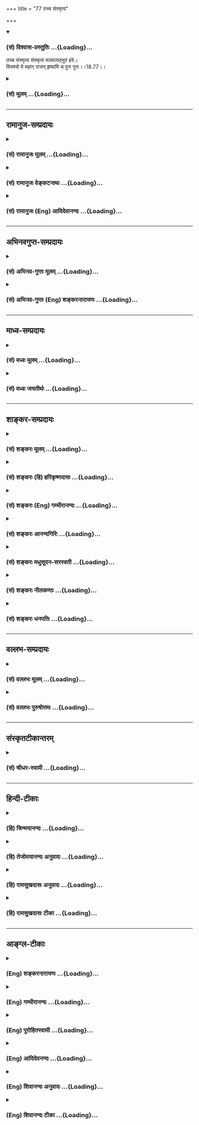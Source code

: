 +++
title = "77 तच्च संस्मृत्य"

+++
<div class="js_include" newlevelforh1="3" title="(सं) विश्वास-प्रस्तुतिः" unfilled url="/purANam/mahAbhAratam/06-bhIShma-parva/02-bhagavad-gItA-parva/saMskRtam/vishvAsa-prastutiH/18_moxa-saMnyAsa-yogaH/77_tachcha_saMsmRtya.md">
<details open><summary><h3>(सं) विश्वास-प्रस्तुतिः ...{Loading}...</h3></summary>

तच्च संस्मृत्य संस्मृत्य रूपमत्यद्भुतं हरेः।  
विस्मयो मे महान् राजन् हृष्यामि च पुनः पुनः।।18.77।।
</details>
</div>
<div class="js_include collapsed" newlevelforh1="3" title="(सं) मूलम्" unfilled url="/purANam/mahAbhAratam/06-bhIShma-parva/02-bhagavad-gItA-parva/saMskRtam/mUlam/18_moxa-saMnyAsa-yogaH/77_tachcha_saMsmRtya.md">
<details><summary><h3>(सं) मूलम् ...{Loading}...</h3></summary>

तच्च संस्मृत्य संस्मृत्य रूपमत्यद्भुतं हरेः।  
विस्मयो मे महान् राजन् हृष्यामि च पुनः पुनः।।18.77।।
</details>
</div>


_________________
## रामानुज-सम्प्रदायः
<div class="js_include collapsed" newlevelforh1="3" title="(सं) रामानुजः मूलम्" unfilled url="/purANam/mahAbhAratam/06-bhIShma-parva/02-bhagavad-gItA-parva/saMskRtam/rAmAnujaH/mUlam/18_moxa-saMnyAsa-yogaH/77_tachcha_saMsmRtya.md">
<details><summary><h3>(सं) रामानुजः मूलम् ...{Loading}...</h3></summary>

।।18.77।।**तत् च** अर्जुनाय प्रकाशितम् ऐश्वरं **हरेः अत्यद्भुतं रूपं**
मया साक्षात्कृतं **संस्मृत्य संस्मृत्य** हृष्यतो **मे महान् विस्मयो**
जायते **पुनः पुनः च हृष्यामि। किम् अत्र बहुना उक्तेन**

</details>
</div>
<div class="js_include collapsed" newlevelforh1="3" title="(सं) रामानुजः वेङ्कटनाथः" unfilled url="/purANam/mahAbhAratam/06-bhIShma-parva/02-bhagavad-gItA-parva/saMskRtam/rAmAnujaH/venkaTanAthaH/18_moxa-saMnyAsa-yogaH/77_tachcha_saMsmRtya.md">
<details><summary><h3>(सं) रामानुजः वेङ्कटनाथः ...{Loading}...</h3></summary>

  
  
।।18.77।। तच्च
रूपमित्येतत्सर्वजनप्रत्यक्षवसुदेवतनयरूपाद्व्यवच्छेदार्थमित्याह --
अर्जुनाय प्रकाशितमैश्वरं रूपमिति। संस्मृत्य इत्यस्य समानकर्तृकत्वाय
हृष्यामीति समभिव्याहारानुसारेण -- हृष्यत इत्युपात्तम्। दृष्टं च फलं
महत्तरमित्यस्य श्लोकस्य भावः।  
  

</details>
</div>
<div class="js_include collapsed" newlevelforh1="3" title="(सं) रामानुजः (Eng) आदिदेवानन्दः" unfilled url="/purANam/mahAbhAratam/06-bhIShma-parva/02-bhagavad-gItA-parva/saMskRtam/rAmAnujaH/english/AdidevAnandaH/18_moxa-saMnyAsa-yogaH/77_tachcha_saMsmRtya.md">
<details><summary><h3>(सं) रामानुजः (Eng) आदिदेवानन्दः ...{Loading}...</h3></summary>

18.77 Great amazement is caused in me, stirred by joy born of the
repeated remembrance of that most marvellous and sovereign form of the
Lord revealed to Arjuna and directly witnessed by me. I rejoice again
and again. Why say more;

</details>
</div>


_________________
## अभिनवगुप्त-सम्प्रदायः
<div class="js_include collapsed" newlevelforh1="3" title="(सं) अभिनव-गुप्तः मूलम्" unfilled url="/purANam/mahAbhAratam/06-bhIShma-parva/02-bhagavad-gItA-parva/saMskRtam/abhinava-guptaH/mUlam/18_moxa-saMnyAsa-yogaH/77_tachcha_saMsmRtya.md">
<details><summary><h3>(सं) अभिनव-गुप्तः मूलम् ...{Loading}...</h3></summary>

।।18.74 -- 18.78।। इत्यहमित्यादि मतिर्ममेत्यन्तम्। संजयवचनेन
संवादमुपसंहरन एतदर्थस्य गाढप्रबन्धक्रमेण
निरन्तरचिन्तासन्तानोपकृतनैरन्तर्यादेव चान्ते
सुपरिस्फुटनिर्विकल्पानुभवरूपतामापाद्यमानं स्मरणमात्रमेव
परब्रह्मप्रदायकम् इत्युच्यते। एवं भगवदर्जुनसंवादमात्रस्मरणादेव
तत्त्वावाप्त्या +++(S; तत्त्वव्याप्त्या )+++ श्रीविजयविभूतय इति।  
  
।। शिवम्।। अत्र संग्रहश्लोकः -- भङ्क्त्वाऽज्ञानविमोहमन्थरमयीं
सत्त्वादिभिन्नां धियं  
  
प्राप्य स्वात्मविबोधसुन्दरतया +++(K स्वात्मविभूत -- )+++ विष्णुं
विकल्पातिगम्।  
  
यत्किञ्चित् स्वरसोद्यदिन्द्रियनिजव्यापारमात्रस्थिते ( तो )  
  
हेलातः कुरुते तदस्य सकलं संपद्यते शंकरम्।।।। इति
श्रीमहामाहेश्वराचार्यवर्यराजानकाभिनवगुप्तपाद  
  
विरचिते श्रीमद्भगवद्गीतार्थसंग्रहे अष्टादशोऽध्यायः।। \[ आचार्यप्रशस्तिः
\] श्रीमान् +++(S श्रीमत्कात्यायनो -- )+++ कात्यायनोऽभूद्वररुचिसदृशः
प्रस्फुरद्बोधतृप्त  
  
स्तद्वंशालंकृतो यः स्थिरमतिरभवत् सौशुकाख्योऽतिविद्वान्।  
  
विप्रः श्रीभूतिराजस्तदनु समभवत् तस्य सूनुर्महात्मा  
  
येनामी सर्वलोकास्तमसि निपतिताः प्रोद्धृतता भानुनेव।।1।। तच्चरणकमलमधुपो  
  
भगवद्गीतार्थसङ्ग्रहं व्यदधात्।  
  
अभिनवगुप्तः सद्द्विज  
  
लोटककृतचोदनावशतः +++(S लोठककृत -- ;N लोककृत)+++।।2।। अत इयमयथार्थं वा  
  
यथार्थमपि सर्वथा नैव।  
  
विदुषामसूयनीयं  
  
कृत्यमिदं बान्धवार्थं हि।।3।। अभिनवरूपा शक्ति  
  
स्तद्गुप्तो यो महेश्वरो देवः।  
  
तदुभयथामलरूपम् +++(; K; S तदुभययामल -- )+++  
  
अभिनवगुप्तं शिवं वन्दे।।4।। परिपूर्णोऽयं +++(This verse is given
differently in different Mss. S परिपूर्णोऽयं गीतार्थसंग्रहः।  
  
कृतिस्त्रिनयनचरणचिन्तनलब्ध  
  
प्रसिद्धेश्श्रीमदभिनवगुप्तस्य। ; N; K अत इत्ययमर्थसंग्रहः। \[ N
substitutes this sentence with  
  
परिपूर्णोऽयं श्रीमद्भगवद्गीतार्थसंग्रहः। \]  
  
कृतिश्चेयं परमेश्वरचरण \[ K adds सरोरुह \] चिन्तन  
  
लब्धचिदात्मसाक्षात्काराचार्याभिनवगुप्तपादानाम्। )+++ श्रीमद्  
  
भगवद्गीतार्थसंग्रहः \[ सु \] कृतिः।  
  
त्रिणयनचरण \[ वि \] चिन्तन  
  
लब्धप्रसिद्धेरभिनवगुप्तस्य।।5।।  
  
।। इति शिवम्।।

</details>
</div>
<div class="js_include collapsed" newlevelforh1="3" title="(सं) अभिनव-गुप्तः (Eng) शङ्करनारायणः" unfilled url="/purANam/mahAbhAratam/06-bhIShma-parva/02-bhagavad-gItA-parva/saMskRtam/abhinava-guptaH/english/shankaranArAyaNaH/18_moxa-saMnyAsa-yogaH/77_tachcha_saMsmRtya.md">
<details><summary><h3>(सं) अभिनव-गुप्तः (Eng) शङ्करनारायणः ...{Loading}...</h3></summary>

18.77 See Comment under 18.78

</details>
</div>


_________________
## माध्व-सम्प्रदायः
<div class="js_include collapsed" newlevelforh1="3" title="(सं) मध्वः मूलम्" unfilled url="/purANam/mahAbhAratam/06-bhIShma-parva/02-bhagavad-gItA-parva/saMskRtam/madhvaH/mUlam/18_moxa-saMnyAsa-yogaH/77_tachcha_saMsmRtya.md">
<details><summary><h3>(सं) मध्वः मूलम् ...{Loading}...</h3></summary>

।।18.77।। Sri Madhvacharya did not comment on this sloka.

</details>
</div>
<div class="js_include collapsed" newlevelforh1="3" title="(सं) मध्वः जयतीर्थः" unfilled url="/purANam/mahAbhAratam/06-bhIShma-parva/02-bhagavad-gItA-parva/saMskRtam/madhvaH/jayatIrthaH/18_moxa-saMnyAsa-yogaH/77_tachcha_saMsmRtya.md">
<details><summary><h3>(सं) मध्वः जयतीर्थः ...{Loading}...</h3></summary>

।।18.77।। Sri Jayatirtha did not comment on this sloka.

</details>
</div>


_________________
## शाङ्कर-सम्प्रदायः
<div class="js_include collapsed" newlevelforh1="3" title="(सं) शङ्करः मूलम्" unfilled url="/purANam/mahAbhAratam/06-bhIShma-parva/02-bhagavad-gItA-parva/saMskRtam/shankaraH/mUlam/18_moxa-saMnyAsa-yogaH/77_tachcha_saMsmRtya.md">
<details><summary><h3>(सं) शङ्करः मूलम् ...{Loading}...</h3></summary>

।।18.77।। --,**त़च्च संस्मृत्य संस्मृत्य रूपम् अत्यद्भुतं हरेः**
विश्वरूपं **विस्मयो मे महान् राजन्; हृष्यामि च पुनः पुनः**।। किं बहुना
--,

</details>
</div>
<div class="js_include collapsed" newlevelforh1="3" title="(सं) शङ्करः (हि) हरिकृष्णदासः" unfilled url="/purANam/mahAbhAratam/06-bhIShma-parva/02-bhagavad-gItA-parva/saMskRtam/shankaraH/hindI/harikRShNadAsaH/18_moxa-saMnyAsa-yogaH/77_tachcha_saMsmRtya.md">
<details><summary><h3>(सं) शङ्करः (हि) हरिकृष्णदासः ...{Loading}...</h3></summary>

।।18.77।। तथा हे राजन् हरिके उस अति अद्भुत विश्वरूपको भी बारम्बार याद
करके; मुझे बड़ा आश्चर्य हो रहा है और मैं बारम्बार हर्षित हो रहा हूँ।

</details>
</div>
<div class="js_include collapsed" newlevelforh1="3" title="(सं) शङ्करः (Eng) गम्भीरानन्दः" unfilled url="/purANam/mahAbhAratam/06-bhIShma-parva/02-bhagavad-gItA-parva/saMskRtam/shankaraH/english/gambhIrAnandaH/18_moxa-saMnyAsa-yogaH/77_tachcha_saMsmRtya.md">
<details><summary><h3>(सं) शङ्करः (Eng) गम्भीरानन्दः ...{Loading}...</h3></summary>

18.77 And, rajan, O King; samsmrtya samsmrtya, repeatedly recollecting;
tat, that; ati-adbhutam, greatly extraordinary; rupam, form, the Cosmic
form; hareh, of Hari; mahan vismayah me, I am struck with great wonder.
And hrsyami, I rejoice; punah punah, again and again.

</details>
</div>
<div class="js_include collapsed" newlevelforh1="3" title="(सं) शङ्करः आनन्दगिरिः" unfilled url="/purANam/mahAbhAratam/06-bhIShma-parva/02-bhagavad-gItA-parva/saMskRtam/shankaraH/AnandagiriH/18_moxa-saMnyAsa-yogaH/77_tachcha_saMsmRtya.md">
<details><summary><h3>(सं) शङ्करः आनन्दगिरिः ...{Loading}...</h3></summary>

।।18.77।। यत्तु विश्वरूपाख्यं रूपं स्वगुणमर्जुनाय
भगवान्दर्शितवान्ध्यानार्थं तदिदानीं स्तौति -- **तच्चेति।**

</details>
</div>
<div class="js_include collapsed" newlevelforh1="3" title="(सं) शङ्करः मधुसूदन-सरस्वती" unfilled url="/purANam/mahAbhAratam/06-bhIShma-parva/02-bhagavad-gItA-parva/saMskRtam/shankaraH/madhusUdana-sarasvatI/18_moxa-saMnyAsa-yogaH/77_tachcha_saMsmRtya.md">
<details><summary><h3>(सं) शङ्करः मधुसूदन-सरस्वती ...{Loading}...</h3></summary>

।।18.77।। यद्विश्वरूपाख्यं सगुणं रूपमर्जुनाय ध्यानार्थं भगवान्दर्शयामास
तदिदानीमनुसंदधानमाह -- तच्चेति। तदिति विश्वरूपं हे राजन्; मम
महान्विस्मयोऽतएव हृष्यामि चाहं स्पष्टमन्यत्।

</details>
</div>
<div class="js_include collapsed" newlevelforh1="3" title="(सं) शङ्करः नीलकण्ठः" unfilled url="/purANam/mahAbhAratam/06-bhIShma-parva/02-bhagavad-gItA-parva/saMskRtam/shankaraH/nIlakaNThaH/18_moxa-saMnyAsa-yogaH/77_tachcha_saMsmRtya.md">
<details><summary><h3>(सं) शङ्करः नीलकण्ठः ...{Loading}...</h3></summary>

।।18.77।।**तच्चेति।** रूपं विश्वरूपम्। एतद्दर्शने हिब्रह्माणमीशम् इति
देशतो विप्रकृष्टं;वक्त्राणि ते त्वरमाणा विशन्ति इति कालतो व्यवहितं
भीष्मादिक्षयं च करतलामलकवद्दृष्टवान्। तच्च जगतो मिथ्यात्वमन्तरेण न
संभवतीति प्रतिपादितं वेदान्तकतकेअतीतानागतं वस्तु वीक्ष्यते करबिल्ववत्।
योगी संकल्पमात्रोत्थमिति शास्त्रेषु डिण्डिमाः 1 मायायां सर्वदा सर्वं
सर्वावस्थमिदं जगत्। अस्तीति तदुपाधिश्चित्सार्वात्म्यात्सर्वमीक्षते 2
आरम्भपरिणामाभ्यां स्वेन रूपेण यन्न सत्। अतीतानागतं वस्तु योगी
तद्वीक्षतां कथम् 3 संकल्पमात्रभातं वस्त्वतीतादि यदीष्यते।
नष्टस्त्रीदर्शनाभं तत्स्याद्योगिज्ञानमप्रमा 4 योगिसंकल्पमात्रेण
तस्योत्पत्तिर्यदीष्यते। ईशसंकल्पमात्रेण सर्वोत्पत्तिस्तदेष्यताम् 5
आरम्भे परिणामे वा देशकालाद्यतिक्रमः। नैव दृष्टः क्वचित्सोऽयं
स्वप्नमायादिषु स्फुटः 6 युगपद्गृह्यते कुम्भो नानादेशस्थयोगिभिः। जलसूर्य
इवास्माभिस्तेनासौ कल्पितः स्फुटम् 7 योगिभिर्गृह्यमाणत्वाद्धटः सर्वत्र
सर्वदा। सन्नेवास्तीति चेत्कार्यं कथमीदृग्विधं भवेत् 8 व्यावृत्तं हीष्यते
कार्यं युगपद्भिन्नदेशता। चेत्कल्पनां विनास्येष्टा दृष्टान्तस्तत्र नास्ति
वः 9 तस्मान्नाणुभिरारब्धभित्तिवन्नापि गव्यवत्। प्रकृतेः परिणामो वा
जगत्किंत्विन्द्रजालवत् 10 सत्यं बद्धदृशामिन्द्रजालं विश्वं पराक्दृशाम्।
अधिष्ठानादृते शुद्धदृशां नास्त्येव तद्वयम्। इति 11 स्पष्टार्थो
मूलश्लोकः।

</details>
</div>
<div class="js_include collapsed" newlevelforh1="3" title="(सं) शङ्करः धनपतिः" unfilled url="/purANam/mahAbhAratam/06-bhIShma-parva/02-bhagavad-gItA-parva/saMskRtam/shankaraH/dhanapatiH/18_moxa-saMnyAsa-yogaH/77_tachcha_saMsmRtya.md">
<details><summary><h3>(सं) शङ्करः धनपतिः ...{Loading}...</h3></summary>

।।18.77।। यत्तु विश्वरुपं सगुणमर्जुनाय भगवान्ध्यानार्थं दर्शितवान् तच्च
हरेरत्यद्भुतं रुपं संस्मृत्य मे महान् विस्मयो भवति। हृष्यामि च पुनः पुनः
हरेः यद्वा जयेम यदि वा नो जयेयुरित्यर्जुनसंशयस्य विश्वरुपप्रदर्शनेन हरणे
प्रवत्तस्य सर्वोपसंहरणं प्रदर्शनयतः विश्वरुपं श्रुत्वापि त्वं तु द्रोहं
परित्यज्य संध्यर्थमुद्यतः सन् न सज्जस इत्याश्यर्यमिति ध्वनयन्नाह हे
राजन्निति।

</details>
</div>


_________________
## वल्लभ-सम्प्रदायः
<div class="js_include collapsed" newlevelforh1="3" title="(सं) वल्लभः मूलम्" unfilled url="/purANam/mahAbhAratam/06-bhIShma-parva/02-bhagavad-gItA-parva/saMskRtam/vallabhaH/mUlam/18_moxa-saMnyAsa-yogaH/77_tachcha_saMsmRtya.md">
<details><summary><h3>(सं) वल्लभः मूलम् ...{Loading}...</h3></summary>

।।18.77।। किञ्च तच्चेति। हे राजन् हरेः सर्वधर्माश्रयस्य
विभोर्निरुपममहिम्नः पुरुषोत्तमस्य कृष्णस्य
सर्वदुःखहर्तुंर्दुष्टसंहर्तुश्च। तदुक्तं परमाद्भुतमनेकधर्माश्रयमक्षरं
कालमायातिगमैश्वरं निरुपममहिमधाम विश्वरूपं संस्मृत्य मे विस्मयो भवति मया
साक्षात्कृतत्वात्; च पुनः पुनः स्मृत्वा; स्मृत्वाऽहं हृष्यामि। अनेन
दैवस्यैवं हर्षः; नान्यस्येति सूचितम्।

</details>
</div>
<div class="js_include collapsed" newlevelforh1="3" title="(सं) वल्लभः पुरुषोत्तमः" unfilled url="/purANam/mahAbhAratam/06-bhIShma-parva/02-bhagavad-gItA-parva/saMskRtam/vallabhaH/puruShottamaH/18_moxa-saMnyAsa-yogaH/77_tachcha_saMsmRtya.md">
<details><summary><h3>(सं) वल्लभः पुरुषोत्तमः ...{Loading}...</h3></summary>

  
  
।।18.77।। किञ्च तच्चेति। तत् अत्यद्भुतं अलौकिकरूपं संस्मृत्य; च पुनः हरेः
सर्वदुःखहर्तुः पुरुषोत्तमसम्बन्धिरूपं संस्मृत्य मे विस्मयो महान् जातः;
कथं त्वदीया जेष्यन्तीति। मूलभूतस्वरूपदर्शनेन सर्वे मोक्षं
प्राप्स्यन्तीति पुनः पुनः वारं वारमादरेण हृष्यामि। यद्वा -- हरेः
अत्यद्भुतं पुरुषोत्तमत्वेनानुभवैकवेद्यं तत्संस्मृत्य स्मरणं कृत्वा पुनः
संस्मृत्य ध्यानं कृत्वा मे महान् विस्मयः; यतःक्वाहं तुच्छो जीवः; क्व
तद्दर्शनं इति त्वत्सम्बन्धेन दर्शनं जातमतः सम्बोधयति -- राजन्निति। किञ्च
पुनः हृष्यामि आनन्दं प्राप्नोमि। भगवद्दर्शने हर्षस्तवाप्यनुभवसिद्ध इति
तज्ज्ञत्वेन महत्सम्बोधयति -- राजन्निति।  
  

</details>
</div>


_________________
## संस्कृतटीकान्तरम्
<div class="js_include collapsed" newlevelforh1="3" title="(सं) श्रीधर-स्वामी" unfilled url="/purANam/mahAbhAratam/06-bhIShma-parva/02-bhagavad-gItA-parva/saMskRtam/shrIdhara-svAmI/18_moxa-saMnyAsa-yogaH/77_tachcha_saMsmRtya.md">
<details><summary><h3>(सं) श्रीधर-स्वामी ...{Loading}...</h3></summary>

।।18.77।। किंच **-- तच्चेति।** तदिति विश्वरूपं निर्दिशति। स्पष्टमन्यत्।

</details>
</div>


_________________
## हिन्दी-टीकाः
<div class="js_include collapsed" newlevelforh1="3" title="(हि) चिन्मयानन्दः" unfilled url="/purANam/mahAbhAratam/06-bhIShma-parva/02-bhagavad-gItA-parva/hindI/chinmayAnandaH/18_moxa-saMnyAsa-yogaH/77_tachcha_saMsmRtya.md">
<details><summary><h3>(हि) चिन्मयानन्दः ...{Loading}...</h3></summary>

।।18.77।। भगवान् श्रीकृष्ण ने अर्जुन को अपना विश्वरूप दर्शाया था जिसका
यहाँ संजय स्मरण कर रहा है। सहृदय व्यक्ति के लिए यह विश्वरूप इतना ही
प्रभावकारी है; जितना कि गीता का ज्ञान एक बुद्धिमान व्यक्ति के लिए
अविस्मरणीय है। वेदों में वर्णित विराट् पुरुष का दर्शन चौंका देने वाला है
और गीता में; निसन्देह वह अति प्रभावशाली है। परन्तु कोई आवश्यक नहीं है कि
यह महर्षि व्यास जी की केवल काव्यात्मक कल्पना ही हो दूसरे भी अनेक लोग
हैं; जिनके अनुभव भी प्राय इसी के समान ही हैं। यदि गीता का तत्त्वज्ञान;
मानव जीवन के गौरवशाली प्रयोजन को उद्घाटित करते हुए मनुष्य के बौद्धिक
पक्ष को अनुप्राणित और हर्षित करता है; तो प्रत्येक नामरूप; अनुभव और
परिस्थिति में मन्दस्मित वृन्दावनबिहारी भगवान् श्रीकृष्ण का दर्शन प्रेमरस
से मदोन्मत्त भक्तों के हृदयों को जीवन प्रदायक हर्ष से आह्लादित कर देता
है। मेरा ऐसा विचार है कि यदि संजय को स्वतन्त्रता दी जाती; तो उसने
श्रीमद्भगवद्गीता पर एक सम्पूर्ण संजय गीता की रचना कर दी होती जब ज्ञान के
मौन से बुद्धि हर्षित होती है; और प्रेम के आलिंगन में हृदय उन्मत्त होता
है; तब मनुष्य अनुप्राणित कृतकृत्यता के भाव में आप्लावित हो जाता
है। कृतकृत्यता के सन्तोष का वर्णन करने में भाषा एक दुर्बल माध्यम है
इसलिए; अपनी मन की प्रबलतम भावना का और अधिक विस्तार किये बिना; संजय अपने
दृढ़विश्वास को; गीता के इस अन्तिम एक श्लोक में; सारांशत घोषित करता है

</details>
</div>
<div class="js_include collapsed" newlevelforh1="3" title="(हि) तेजोमयानन्दः अनुवादः" unfilled url="/purANam/mahAbhAratam/06-bhIShma-parva/02-bhagavad-gItA-parva/hindI/tejomayAnandaH/anuvAdaH/18_moxa-saMnyAsa-yogaH/77_tachcha_saMsmRtya.md">
<details><summary><h3>(हि) तेजोमयानन्दः अनुवादः ...{Loading}...</h3></summary>

।।18.77।। हे राजन ! श्री हरि के अति अद्भुत रूप को भी पुन: पुन: स्मरण
करके मुझे महान् विस्मय होता है और मैं बारम्बार हर्षित हो रहा हूँ।।

</details>
</div>
<div class="js_include collapsed" newlevelforh1="3" title="(हि) रामसुखदासः अनुवादः" unfilled url="/purANam/mahAbhAratam/06-bhIShma-parva/02-bhagavad-gItA-parva/hindI/rAmasukhadAsaH/anuvAdaH/18_moxa-saMnyAsa-yogaH/77_tachcha_saMsmRtya.md">
<details><summary><h3>(हि) रामसुखदासः अनुवादः ...{Loading}...</h3></summary>

।।18.77।। हे राजन् ! भगवान् श्रीकृष्णके उस अत्यन्त अद्भुत विराट्रूपको याद
कर-करके मेरेको बड़ा भारी आश्चर्य हो रहा है और मैं बार-बार हर्षित हो रहा
हूँ।

</details>
</div>
<div class="js_include collapsed" newlevelforh1="3" title="(हि) रामसुखदासः टीका" unfilled url="/purANam/mahAbhAratam/06-bhIShma-parva/02-bhagavad-gItA-parva/hindI/rAmasukhadAsaH/TIkA/18_moxa-saMnyAsa-yogaH/77_tachcha_saMsmRtya.md">
<details><summary><h3>(हि) रामसुखदासः टीका ...{Loading}...</h3></summary>

।।18.77।।***व्याख्या--*** **तच्च संस्मृत्य ৷৷. पुनः पुनः--** सञ्जयने
पीछेके श्लोकमें भगवान् श्रीकृष्ण और अर्जुनके संवादको तोअद्भुत बताया; पर
यहाँ भगवान्के विराट्रूपकोअत्यन्त अद्भुत बताते हैं। इसका तात्पर्य है कि
संवादको तो अब भी पढ़ सकते हैं; उसपर विचार कर सकते हैं; पर उस विराट्रूपके
दर्शन अब नहीं हो सकते। अतः वह रूप अत्यन्त अद्भुत है। ग्यारहवें अध्यायके
नवें श्लोकमें सञ्जयने भगवान्को **महायोगेश्वरः** कहा था। यहाँ **विस्मयो
मे महान्** पदोंसे कहते हैं कि ऐसे महायोगेश्वर भगवान्के रूपको याद करनेसे
महान् विस्मय होगा ही। दूसरी बात; अर्जुनको,तो भगवान्ने कृपासे द्रवित होकर
विश्वरूप दिखाया; पर मेरेको तो व्यासजीकी कृपासे देखनेको मिल गयायद्यपि
भगवान्ने रामावतारमें कौसल्या अम्बाको विराट्रूप दिखाया और कृष्णावतारमें
यशोदा मैयाको तथा कौरवसभामें दुर्योधन आदिको विराट्रूप दिखाया तथापि वह रूप
ऐसा अद्भुत नहीं था कि जिसकी दाढ़ोंमें बड़ेबड़े योद्धालोग फँसे हुए हैं और
दोनों सेनाओँका महान् संहार हो रहा है। इस प्रकारके अत्यन्त अद्भुत रूपको
याद करके सञ्जय कहते हैं कि राजन् यह सब जो व्यासजी महाराजकी कृपासे ही
मेरेको देखनेको मिला है।  
नहीं तो ऐसा रूप मेरेजैसेको कहाँ देखनेको मिलता  
  
***सम्बन्ध--*** गीताके आरम्भमें धृतराष्ट्रका गूढ़ाभिसन्धिरूप प्रश्न
था कि युद्धका परिणआम क्या होगा अर्थात् मेरे पुत्रोंकी विजय होगी या
पाण्डुपुत्रोंकी आगेके श्लोकमें सञ्जय धृतराष्ट्रके उसी प्रश्नका उत्तर
देते हैं।

</details>
</div>


_________________
## आङ्ग्ल-टीकाः
<div class="js_include collapsed" newlevelforh1="3" title="(Eng) शङ्करनारायणः" unfilled url="/purANam/mahAbhAratam/06-bhIShma-parva/02-bhagavad-gItA-parva/english/shankaranArAyaNaH/18_moxa-saMnyAsa-yogaH/77_tachcha_saMsmRtya.md">
<details><summary><h3>(Eng) शङ्करनारायणः ...{Loading}...</h3></summary>

18.77. O great king ! On recalling in the mind that extremely wonderful
supreme form of Hari, I am amazed and I feel joyous again and again.

</details>
</div>
<div class="js_include collapsed" newlevelforh1="3" title="(Eng) गम्भीरानन्दः" unfilled url="/purANam/mahAbhAratam/06-bhIShma-parva/02-bhagavad-gItA-parva/english/gambhIrAnandaH/18_moxa-saMnyAsa-yogaH/77_tachcha_saMsmRtya.md">
<details><summary><h3>(Eng) गम्भीरानन्दः ...{Loading}...</h3></summary>

18.77 O king, repeatedly recollecting that greatly extraordinary form of
Hari, I am struck with wonder. And I rejoice again and again.

</details>
</div>
<div class="js_include collapsed" newlevelforh1="3" title="(Eng) पुरोहितस्वामी" unfilled url="/purANam/mahAbhAratam/06-bhIShma-parva/02-bhagavad-gItA-parva/english/purohitasvAmI/18_moxa-saMnyAsa-yogaH/77_tachcha_saMsmRtya.md">
<details><summary><h3>(Eng) पुरोहितस्वामी ...{Loading}...</h3></summary>

18.77 As memory recalls again and again the exceeding beauty of the
Lord, I am filled with amazement and happiness.

</details>
</div>
<div class="js_include collapsed" newlevelforh1="3" title="(Eng) आदिदेवनन्दः" unfilled url="/purANam/mahAbhAratam/06-bhIShma-parva/02-bhagavad-gItA-parva/english/AdidevanandaH/18_moxa-saMnyAsa-yogaH/77_tachcha_saMsmRtya.md">
<details><summary><h3>(Eng) आदिदेवनन्दः ...{Loading}...</h3></summary>

18.77 And remembering over and over again that most marvellous form of
Hari, great is my amazement, O King, and I rejoice again and again.

</details>
</div>
<div class="js_include collapsed" newlevelforh1="3" title="(Eng) शिवानन्दः अनुवादः" unfilled url="/purANam/mahAbhAratam/06-bhIShma-parva/02-bhagavad-gItA-parva/english/shivAnandaH/anuvAdaH/18_moxa-saMnyAsa-yogaH/77_tachcha_saMsmRtya.md">
<details><summary><h3>(Eng) शिवानन्दः अनुवादः ...{Loading}...</h3></summary>

18.77 And, remembering again and again, also that most wonderful form of
Hari, great is my wonder, O King; and I rejoice again and again.

</details>
</div>
<div class="js_include collapsed" newlevelforh1="3" title="(Eng) शिवानन्दः टीका" unfilled url="/purANam/mahAbhAratam/06-bhIShma-parva/02-bhagavad-gItA-parva/english/shivAnandaH/TIkA/18_moxa-saMnyAsa-yogaH/77_tachcha_saMsmRtya.md">
<details><summary><h3>(Eng) शिवानन्दः टीका ...{Loading}...</h3></summary>

18.77 तत् that; च and; संस्मृत्य having remembered; संस्मृत्य having
remembered; रूपम् the form; अत्यद्भुतम् the most wonderful; हरेः of
Hari; विस्मयः wonder; मे my; महान् great; राजन् O King; हृष्यामि (I)
rejoice; च and; पुनः again; पुनः again.Commentary Form The Cosmic Form.
(Cf.XI)

</details>
</div>
